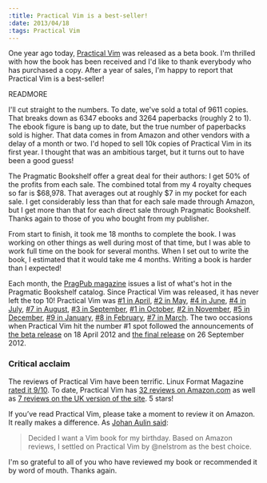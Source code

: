```yaml
--- 
:title: Practical Vim is a best-seller!
:date: 2013/04/18
:tags: Practical Vim
---
```


One year ago today, [Practical Vim][] was released as a beta book. I'm thrilled with how the book has been received and I'd like to thank everybody who has purchased a copy. After a year of sales, I'm happy to report that Practical Vim is a best-seller!

[Practical Vim]: https://pragprog.com/titles/dnvim2/practical-vim-second-edition


READMORE

I'll cut straight to the numbers. To date, we've sold a total of 9611 copies. That breaks down as 6347 ebooks and 3264 paperbacks (roughly 2 to 1). The ebook figure is bang up to date, but the true number of paperbacks sold is higher. That data comes in from Amazon and other vendors with a delay of a month or two. I'd hoped to sell 10k copies of Practical Vim in its first year. I thought that was an ambitious target, but it turns out to have been a good guess!

The Pragmatic Bookshelf offer a great deal for their authors: I get 50% of the profits from each sale. The combined total from my 4 royalty cheques so far is $68,978. That averages out at roughly $7 in my pocket for each sale. I get considerably less than that for each sale made through Amazon, but I get more than that for each direct sale through Pragmatic Bookshelf. Thanks again to those of you who bought from my publisher.

From start to finish, it took me 18 months to complete the book. I was working on other things as well during most of that time, but I was able to work full time on the book for several months. When I set out to write the book, I estimated that it would take me 4 months. Writing a book is harder than I expected!

Each month, the [PragPub magazine][mag] issues a list of what's hot in the Pragmatic Bookshelf catalog. Since Practical Vim was released, it has never left the top 10! Practical Vim was [#1 in April](http://pragprog.com/magazines/2012-05/choice-bits), [#2 in May](http://pragprog.com/magazines/2012-06/choice-bits), [#4 in June](http://pragprog.com/magazines/2012-07/choice-bits), [#4 in July](http://pragprog.com/magazines/2012-08/choice-bits), [#7 in August](http://pragprog.com/magazines/2012-09/choice-bits), [#3 in September](http://pragprog.com/magazines/2012-10/choice-bits), [#1 in October](http://pragprog.com/magazines/2012-11/choice-bits), [#2 in November](http://pragprog.com/magazines/2012-12/choice-bits), [#5 in December](http://pragprog.com/magazines/2013-01/choice-bits), [#9 in January](http://pragprog.com/magazines/2013-02/choice-bits), [#8 in February](http://pragprog.com/magazines/2013-03/choice-bits), [#7 in March](http://pragprog.com/magazines/2013-04/bookshelf). The two occasions when Practical Vim hit the number #1 spot followed the announcements of [the beta release][beta] on 18 April 2012 and [the final release][print] on 26 September 2012.

[mag]: http://pragprog.com/magazines
[beta]: http://media.pragprog.com/newsletters/2012-04-18.html
[print]: http://media.pragprog.com/newsletters/2012-09-26.html

### Critical acclaim

The reviews of Practical Vim have been terrific. Linux Format Magazine [rated it 9/10][linuxformat]. To date, Practical Vim has [32 reviews on Amazon.com][us] as well as [7 reviews on the UK version of the site][uk]. 5 stars!

If you’ve read Practical Vim, please take a moment to review it on Amazon. It really makes a difference. As [Johan Aulin said][best]:

> Decided I want a Vim book for my birthday. Based on Amazon reviews, I settled on Practical Vim by @nelstrom as the best choice.

I'm so grateful to all of you who have reviewed my book or recommended it by word of mouth. Thanks again.

[best]: https://twitter.com/jaulin/status/293350924896849921
[us]: http://www.amazon.com/Practical-Vim-Thought-Pragmatic-Programmers/product-reviews/1934356980
[uk]: http://www.amazon.co.uk/Practical-Vim-Thought-Pragmatic-Programmers/product-reviews/1934356980/
[linuxformat]: http://vimcasts.org/blog/2012/10/practical-vim-in-linux-format-magazine/
